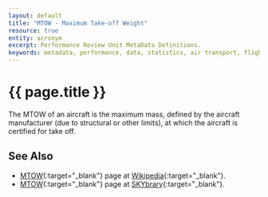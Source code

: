 ```yaml
---
layout: default
title: "MTOW - Maximum Take-off Weight"
resource: true
entity: acronym
excerpt: Performance Review Unit MetaData Definitions.
keywords: metadata, performance, data, statistics, air transport, flights, europe, delay, safety
---
```

# {{ page.title }}

The MTOW of an aircraft is the maximum mass, defined by the aircraft
manufacturer (due to structural or other limits), at which
the aircraft is certified for take off.


## See Also

* [MTOW][mtowWP]{:target="_blank"} page at [Wikipedia][wp]{:target="_blank"}.
* [MTOW][mtowSB]{:target="_blank"} page at [SKYbrary][sb]{:target="_blank"}.


[mtowWP]: <https://en.wikipedia.org/wiki/Maximum_takeoff_weight> "MTOW - Wikipedia"
[mtowSB]: <http://www.skybrary.aero/index.php/Maximum_Take-Off_Mass_(MTOM)> "MTOW - SKYbrary"
[sb]: <http://www.skybrary.aero> "SKYbrary"
[wp]: <https://en.wikipedia.org> "Wikipedia"
